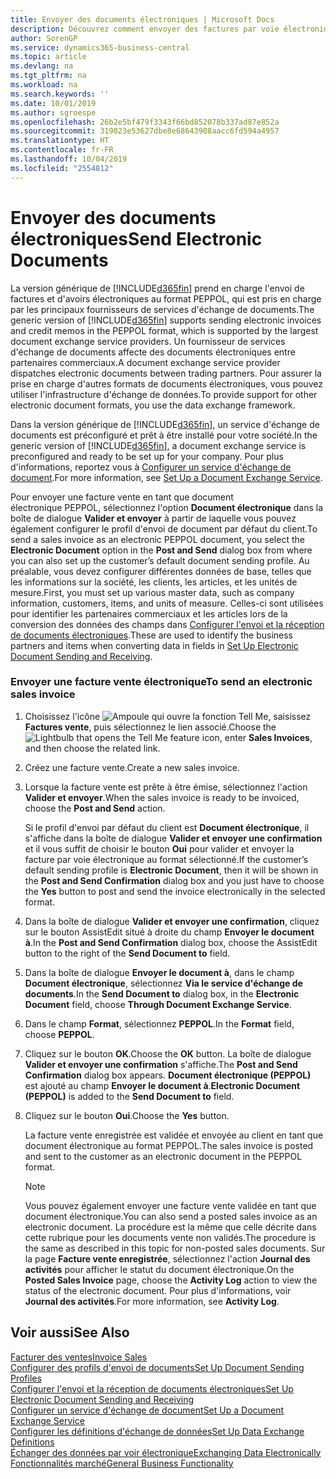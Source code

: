 ```yaml
---
title: Envoyer des documents électroniques | Microsoft Docs
description: Découvrez comment envoyer des factures par voie électronique.
author: SorenGP
ms.service: dynamics365-business-central
ms.topic: article
ms.devlang: na
ms.tgt_pltfrm: na
ms.workload: na
ms.search.keywords: ''
ms.date: 10/01/2019
ms.author: sgroespe
ms.openlocfilehash: 26b2e5bf479f3343f66bd852078b337ad87e852a
ms.sourcegitcommit: 319023e53627dbe8e68643908aacc6fd594a4957
ms.translationtype: HT
ms.contentlocale: fr-FR
ms.lasthandoff: 10/04/2019
ms.locfileid: "2554812"
---
```

# <a name="send-electronic-documents"></a><span data-ttu-id="069fe-103">Envoyer des documents électroniques</span><span class="sxs-lookup"><span data-stu-id="069fe-103">Send Electronic Documents</span></span>
<span data-ttu-id="069fe-104">La version générique de [!INCLUDE[d365fin](includes/d365fin_md.md)] prend en charge l'envoi de factures et d'avoirs électroniques au format PEPPOL, qui est pris en charge par les principaux fournisseurs de services d'échange de documents.</span><span class="sxs-lookup"><span data-stu-id="069fe-104">The generic version of [!INCLUDE[d365fin](includes/d365fin_md.md)] supports sending electronic invoices and credit memos in the PEPPOL format, which is supported by the largest document exchange service providers.</span></span> <span data-ttu-id="069fe-105">Un fournisseur de services d'échange de documents affecte des documents électroniques entre partenaires commerciaux.</span><span class="sxs-lookup"><span data-stu-id="069fe-105">A document exchange service provider dispatches electronic documents between trading partners.</span></span> <span data-ttu-id="069fe-106">Pour assurer la prise en charge d'autres formats de documents électroniques, vous pouvez utiliser l'infrastructure d'échange de données.</span><span class="sxs-lookup"><span data-stu-id="069fe-106">To provide support for other electronic document formats, you use the data exchange framework.</span></span>  

 <span data-ttu-id="069fe-107">Dans la version générique de [!INCLUDE[d365fin](includes/d365fin_md.md)], un service d'échange de documents est préconfiguré et prêt à être installé pour votre société.</span><span class="sxs-lookup"><span data-stu-id="069fe-107">In the generic version of [!INCLUDE[d365fin](includes/d365fin_md.md)], a document exchange service is preconfigured and ready to be set up for your company.</span></span> <span data-ttu-id="069fe-108">Pour plus d'informations, reportez vous à [Configurer un service d'échange de document](across-how-to-set-up-a-document-exchange-service.md).</span><span class="sxs-lookup"><span data-stu-id="069fe-108">For more information, see [Set Up a Document Exchange Service](across-how-to-set-up-a-document-exchange-service.md).</span></span>  

 <span data-ttu-id="069fe-109">Pour envoyer une facture vente en tant que document électronique PEPPOL, sélectionnez l'option **Document électronique** dans la boîte de dialogue **Valider et envoyer** à partir de laquelle vous pouvez également configurer le profil d'envoi de document par défaut du client.</span><span class="sxs-lookup"><span data-stu-id="069fe-109">To send a sales invoice as an electronic PEPPOL document, you select the **Electronic Document** option in the **Post and Send** dialog box from where you can also set up the customer’s default document sending profile.</span></span> <span data-ttu-id="069fe-110">Au préalable, vous devez configurer différentes données de base, telles que les informations sur la société, les clients, les articles, et les unités de mesure.</span><span class="sxs-lookup"><span data-stu-id="069fe-110">First, you must set up various master data, such as company information, customers, items, and units of measure.</span></span> <span data-ttu-id="069fe-111">Celles-ci sont utilisées pour identifier les partenaires commerciaux et les articles lors de la conversion des données des champs dans [Configurer l'envoi et la réception de documents électroniques](across-how-to-set-up-electronic-document-sending-and-receiving.md).</span><span class="sxs-lookup"><span data-stu-id="069fe-111">These are used to identify the business partners and items when converting data in fields in [Set Up Electronic Document Sending and Receiving](across-how-to-set-up-electronic-document-sending-and-receiving.md).</span></span>  

### <a name="to-send-an-electronic-sales-invoice"></a><span data-ttu-id="069fe-112">Envoyer une facture vente électronique</span><span class="sxs-lookup"><span data-stu-id="069fe-112">To send an electronic sales invoice</span></span>  

1.  <span data-ttu-id="069fe-113">Choisissez l'icône ![Ampoule qui ouvre la fonction Tell Me](media/ui-search/search_small.png "Dites-moi ce que vous voulez faire"), saisissez **Factures vente**, puis sélectionnez le lien associé.</span><span class="sxs-lookup"><span data-stu-id="069fe-113">Choose the ![Lightbulb that opens the Tell Me feature](media/ui-search/search_small.png "Tell me what you want to do") icon, enter **Sales Invoices**, and then choose the related link.</span></span>  

2.  <span data-ttu-id="069fe-114">Créez une facture vente.</span><span class="sxs-lookup"><span data-stu-id="069fe-114">Create a new sales invoice.</span></span>  

3.  <span data-ttu-id="069fe-115">Lorsque la facture vente est prête à être émise, sélectionnez l'action **Valider et envoyer**.</span><span class="sxs-lookup"><span data-stu-id="069fe-115">When the sales invoice is ready to be invoiced, choose the **Post and Send** action.</span></span>  

     <span data-ttu-id="069fe-116">Si le profil d'envoi par défaut du client est **Document électronique**, il s'affiche dans la boîte de dialogue **Valider et envoyer une confirmation** et il vous suffit de choisir le bouton **Oui** pour valider et envoyer la facture par voie électronique au format sélectionné.</span><span class="sxs-lookup"><span data-stu-id="069fe-116">If the customer’s default sending profile is **Electronic Document**, then it will be shown in the **Post and Send Confirmation** dialog box and you just have to choose the **Yes** button to post and send the invoice electronically in the selected format.</span></span>  

4.  <span data-ttu-id="069fe-117">Dans la boîte de dialogue **Valider et envoyer une confirmation**, cliquez sur le bouton AssistEdit situé à droite du champ **Envoyer le document à**.</span><span class="sxs-lookup"><span data-stu-id="069fe-117">In the **Post and Send Confirmation** dialog box, choose the AssistEdit button to the right of the **Send Document to** field.</span></span>  

5.  <span data-ttu-id="069fe-118">Dans la boîte de dialogue **Envoyer le document à**, dans le champ **Document électronique**, sélectionnez **Via le service d'échange de documents**.</span><span class="sxs-lookup"><span data-stu-id="069fe-118">In the **Send Document to** dialog box, in the **Electronic Document** field, choose **Through Document Exchange Service**.</span></span>  

6.  <span data-ttu-id="069fe-119">Dans le champ **Format**, sélectionnez **PEPPOL**.</span><span class="sxs-lookup"><span data-stu-id="069fe-119">In the **Format** field, choose **PEPPOL**.</span></span>  

7.  <span data-ttu-id="069fe-120">Cliquez sur le bouton **OK**.</span><span class="sxs-lookup"><span data-stu-id="069fe-120">Choose the **OK** button.</span></span> <span data-ttu-id="069fe-121">La boîte de dialogue **Valider et envoyer une confirmation** s'affiche.</span><span class="sxs-lookup"><span data-stu-id="069fe-121">The **Post and Send Confirmation** dialog box appears.</span></span> <span data-ttu-id="069fe-122">**Document électronique (PEPPOL)** est ajouté au champ **Envoyer le document à**.</span><span class="sxs-lookup"><span data-stu-id="069fe-122">**Electronic Document (PEPPOL)** is added to the **Send Document to** field.</span></span>  

8.  <span data-ttu-id="069fe-123">Cliquez sur le bouton **Oui**.</span><span class="sxs-lookup"><span data-stu-id="069fe-123">Choose the **Yes** button.</span></span>  

     <span data-ttu-id="069fe-124">La facture vente enregistrée est validée et envoyée au client en tant que document électronique au format PEPPOL.</span><span class="sxs-lookup"><span data-stu-id="069fe-124">The sales invoice is posted and sent to the customer as an electronic document in the PEPPOL format.</span></span>  

    > [!NOTE]  
    >  <span data-ttu-id="069fe-125">Vous pouvez également envoyer une facture vente validée en tant que document électronique.</span><span class="sxs-lookup"><span data-stu-id="069fe-125">You can also send a posted sales invoice as an electronic document.</span></span> <span data-ttu-id="069fe-126">La procédure est la même que celle décrite dans cette rubrique pour les documents vente non validés.</span><span class="sxs-lookup"><span data-stu-id="069fe-126">The procedure is the same as described in this topic for non-posted sales documents.</span></span> <span data-ttu-id="069fe-127">Sur la page **Facture vente enregistrée**, sélectionnez l'action **Journal des activités** pour afficher le statut du document électronique.</span><span class="sxs-lookup"><span data-stu-id="069fe-127">On the **Posted Sales Invoice** page, choose the **Activity Log** action to view the status of the electronic document.</span></span> <span data-ttu-id="069fe-128">Pour plus d'informations, voir **Journal des activités**.</span><span class="sxs-lookup"><span data-stu-id="069fe-128">For more information, see **Activity Log**.</span></span>  

## <a name="see-also"></a><span data-ttu-id="069fe-129">Voir aussi</span><span class="sxs-lookup"><span data-stu-id="069fe-129">See Also</span></span>  
[<span data-ttu-id="069fe-130">Facturer des ventes</span><span class="sxs-lookup"><span data-stu-id="069fe-130">Invoice Sales</span></span>](sales-how-invoice-sales.md)  
[<span data-ttu-id="069fe-131">Configurer des profils d'envoi de documents</span><span class="sxs-lookup"><span data-stu-id="069fe-131">Set Up Document Sending Profiles</span></span>](sales-how-setup-document-send-profiles.md)  
[<span data-ttu-id="069fe-132">Configurer l'envoi et la réception de documents électroniques</span><span class="sxs-lookup"><span data-stu-id="069fe-132">Set Up Electronic Document Sending and Receiving</span></span>](across-how-to-set-up-electronic-document-sending-and-receiving.md)  
[<span data-ttu-id="069fe-133">Configurer un service d'échange de document</span><span class="sxs-lookup"><span data-stu-id="069fe-133">Set Up a Document Exchange Service</span></span>](across-how-to-set-up-a-document-exchange-service.md)  
[<span data-ttu-id="069fe-134">Configurer les définitions d'échange de données</span><span class="sxs-lookup"><span data-stu-id="069fe-134">Set Up Data Exchange Definitions</span></span>](across-how-to-set-up-data-exchange-definitions.md)  
[<span data-ttu-id="069fe-135">Échanger des données par voir électronique</span><span class="sxs-lookup"><span data-stu-id="069fe-135">Exchanging Data Electronically</span></span>](across-data-exchange.md)  
[<span data-ttu-id="069fe-136">Fonctionnalités marché</span><span class="sxs-lookup"><span data-stu-id="069fe-136">General Business Functionality</span></span>](ui-across-business-areas.md)  
